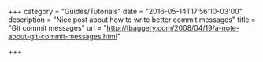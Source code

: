 +++
category = "Guides/Tutorials"
date = "2016-05-14T17:56:10-03:00"
description = "Nice post about how to write better commit messages"
title = "Git commit messages"
uri = "http://tbaggery.com/2008/04/19/a-note-about-git-commit-messages.html"

+++

